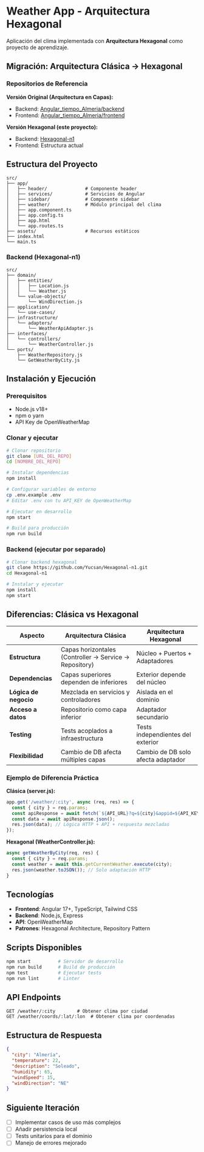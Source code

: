 # Weather App - Arquitectura Hexagonal

Aplicación del clima implementada con **Arquitectura Hexagonal** como proyecto de aprendizaje.

## Migración: Arquitectura Clásica → Hexagonal

### Repositorios de Referencia

**Versión Original (Arquitectura en Capas):**
- Backend: [Angular_tiempo_Almeria/backend](https://github.com/Yucsan/Angular_tiempo_Almeria/blob/main/backend/server.js)
- Frontend: [Angular_tiempo_Almeria/frontend](https://github.com/Yucsan/Angular_tiempo_Almeria/tree/main/frontend)

**Versión Hexagonal (este proyecto):**
- Backend: [Hexagonal-n1](https://github.com/Yucsan/Hexagonal-n1/blob/main/src/interfaces/controllers/WeatherController.js)
- Frontend: Estructura actual

## Estructura del Proyecto

```
src/
├── app/
│   ├── header/              # Componente header
│   ├── services/            # Servicios de Angular
│   ├── sidebar/             # Componente sidebar  
│   ├── weather/             # Módulo principal del clima
│   ├── app.component.ts
│   ├── app.config.ts
│   ├── app.html
│   └── app.routes.ts
├── assets/                  # Recursos estáticos
├── index.html
└── main.ts
```

### Backend (Hexagonal-n1)
```
src/
├── domain/
│   ├── entities/
│   │   ├── Location.js
│   │   └── Weather.js
│   └── value-objects/
│       └── WindDirection.js
├── application/
│   └── use-cases/
├── infrastructure/
│   └── adapters/
│       └── WeatherApiAdapter.js
├── interfaces/
│   └── controllers/
│       └── WeatherController.js
└── ports/
    ├── WeatherRepository.js
    └── GetWeatherByCity.js
```

## Instalación y Ejecución

### Prerequisitos
- Node.js v18+
- npm o yarn
- API Key de OpenWeatherMap

### Clonar y ejecutar

```bash
# Clonar repositorio
git clone [URL_DEL_REPO]
cd [NOMBRE_DEL_REPO]

# Instalar dependencias
npm install

# Configurar variables de entorno
cp .env.example .env
# Editar .env con tu API_KEY de OpenWeatherMap

# Ejecutar en desarrollo
npm start

# Build para producción
npm run build
```

### Backend (ejecutar por separado)
```bash
# Clonar backend hexagonal
git clone https://github.com/Yucsan/Hexagonal-n1.git
cd Hexagonal-n1

# Instalar y ejecutar
npm install
npm start
```

## Diferencias: Clásica vs Hexagonal

| Aspecto | Arquitectura Clásica | Arquitectura Hexagonal |
|---------|---------------------|------------------------|
| **Estructura** | Capas horizontales (Controller → Service → Repository) | Núcleo + Puertos + Adaptadores |
| **Dependencias** | Capas superiores dependen de inferiores | Exterior depende del núcleo |
| **Lógica de negocio** | Mezclada en servicios y controladores | Aislada en el dominio |
| **Acceso a datos** | Repositorio como capa inferior | Adaptador secundario |
| **Testing** | Tests acoplados a infraestructura | Tests independientes del exterior |
| **Flexibilidad** | Cambio de DB afecta múltiples capas | Cambio de DB solo afecta adaptador |

### Ejemplo de Diferencia Práctica

**Clásica (server.js):**
```javascript
app.get('/weather/:city', async (req, res) => {
  const { city } = req.params;
  const apiResponse = await fetch(`${API_URL}?q=${city}&appid=${API_KEY}`);
  const data = await apiResponse.json();
  res.json(data); // Lógica HTTP + API + respuesta mezcladas
});
```

**Hexagonal (WeatherController.js):**
```javascript
async getWeatherByCity(req, res) {
  const { city } = req.params;
  const weather = await this.getCurrentWeather.execute(city);
  res.json(weather.toJSON()); // Solo adaptación HTTP
}
```

## Tecnologías

- **Frontend**: Angular 17+, TypeScript, Tailwind CSS
- **Backend**: Node.js, Express
- **API**: OpenWeatherMap
- **Patrones**: Hexagonal Architecture, Repository Pattern

## Scripts Disponibles

```bash
npm start          # Servidor de desarrollo
npm run build      # Build de producción
npm test           # Ejecutar tests
npm run lint       # Linter
```

## API Endpoints

```
GET /weather/:city        # Obtener clima por ciudad
GET /weather/coords/:lat/:lon  # Obtener clima por coordenadas
```

## Estructura de Respuesta

```json
{
  "city": "Almería",
  "temperature": 22,
  "description": "Soleado",
  "humidity": 65,
  "windSpeed": 15,
  "windDirection": "NE"
}
```

## Siguiente Iteración

- [ ] Implementar casos de uso más complejos
- [ ] Añadir persistencia local
- [ ] Tests unitarios para el dominio
- [ ] Manejo de errores mejorado

